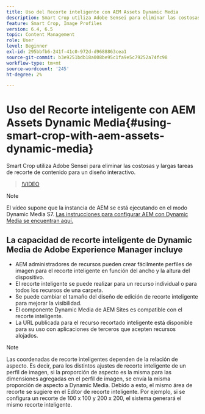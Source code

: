 ```yaml
---
title: Uso del Recorte inteligente con AEM Assets Dynamic Media
description: Smart Crop utiliza Adobe Sensei para eliminar las costosas y largas tareas de recorte de contenido para un diseño interactivo.
feature: Smart Crop, Image Profiles
version: 6.4, 6.5
topic: Content Management
role: User
level: Beginner
exl-id: 295bbfb6-241f-41c0-972d-d9688863cea1
source-git-commit: b3e9251bdb18a008be95c1fa9e5c79252a74fc98
workflow-type: tm+mt
source-wordcount: '245'
ht-degree: 2%

---
```


# Uso del Recorte inteligente con AEM Assets Dynamic Media{#using-smart-crop-with-aem-assets-dynamic-media}

Smart Crop utiliza Adobe Sensei para eliminar las costosas y largas tareas de recorte de contenido para un diseño interactivo.

>[!VIDEO](https://video.tv.adobe.com/v/21519?quality=12&learn=on)

>[!NOTE]
>
>El vídeo supone que la instancia de AEM se está ejecutando en el modo Dynamic Media S7. [Las instrucciones para configurar AEM con Dynamic Media se encuentran aquí.](https://helpx.adobe.com/es/experience-manager/6-3/assets/using/config-dynamic-fp-14410.html)

## La capacidad de recorte inteligente de Dynamic Media de Adobe Experience Manager incluye

* AEM administradores de recursos pueden crear fácilmente perfiles de imagen para el recorte inteligente en función del ancho y la altura del dispositivo.
* El recorte inteligente se puede realizar para un recurso individual o para todos los recursos de una carpeta.
* Se puede cambiar el tamaño del diseño de edición de recorte inteligente para mejorar la visibilidad.
* El componente Dynamic Media de AEM Sites es compatible con el recorte inteligente.
* La URL publicada para el recurso recortado inteligente está disponible para su uso con aplicaciones de terceros que acepten recursos alojados.

>[!NOTE]
>
>Las coordenadas de recorte inteligentes dependen de la relación de aspecto. Es decir, para los distintos ajustes de recorte inteligente de un perfil de imagen, si la proporción de aspecto es la misma para las dimensiones agregadas en el perfil de imagen, se envía la misma proporción de aspecto a Dynamic Media. Debido a esto, el mismo área de recorte se sugiere en el Editor de recorte inteligente. Por ejemplo, si se configura un recorte de 100 x 100 y 200 x 200, el sistema generará el mismo recorte inteligente.
